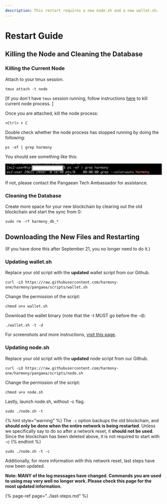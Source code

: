 ```yaml
---
description: This restart requires a new node.sh and a new wallet.sh.
---
```


# Restart Guide

## Killing the Node and Cleaning the Database

### Killing the Current Node

Attach to your tmux session.

```text
tmux attach -t node
```

\[If you don't have `tmux` session running, follow instructions [here](https://docs.harmony.one/pangaea/troubleshooting/how-to-restart-your-node/troubleshooting#how-to-kill-node-process-from-outside-of-tmux) to kill current node process. \]

Once you are attached, kill the node process:

```text
<Ctrl> + C
```

Double check whether the node process has stopped running by doing the following:

```text
ps -ef | grep harmony
```

You should see something like this:

![](../../../.gitbook/assets/ec2-user.png)

If not, please contact the Pangaean Tech Ambassador for assistance.

### Cleaning the Database

Create more space for your new blockchain by clearing out the old blockchain and start the sync from 0:

```text
sudo rm -rf harmony_db_*
```

## Downloading the New Files and Restarting

\(If you have done this after September 21, you no longer need to do it.\)

### Updating wallet.sh

Replace your old script with the **updated** wallet script from our Github.

```text
curl -LO https://raw.githubusercontent.com/harmony-one/harmony/pangaea/scripts/wallet.sh
```

Change the permission of the script:

```text
chmod u+x wallet.sh
```

Download the wallet binary \(note that the -t MUST go before the -d\):

```text
./wallet.sh -t -d
```

For screenshots and more instructions, [visit this page](https://docs.harmony.one/pangaea/setup-your-node-and-connect-to-pangaea/node-setup/last-steps-1#downloading-the-wallet).

### Updating node.sh

Replace your old script with the **updated** node script from our Github.

```text
curl -LO https://raw.githubusercontent.com/harmony-one/harmony/pangaea/scripts/node.sh
```

Change the permission of the script:

```text
chmod u+x node.sh
```

Lastly, launch node.sh, without -c flag.

```text
sudo ./node.sh -t
```

{% hint style="warning" %}
The `-c` option backups the old blockchain, and **should only be done when the entire network is being restarted**. Unless we specifically say to do so after a network reset, it **should not be used**. Since the blockchain has been deleted above, it is not required to start with -c
{% endhint %}

```text
sudo ./node.sh -t -c
```

Additionally, for more information with this network reset, last steps have now been updated.

**Note: MANY of the log messages have changed. Commands you are used to using may very well no longer work. Please check this page for the most updated information.**

{% page-ref page="../last-steps.md" %}

